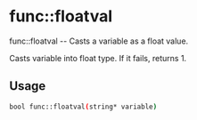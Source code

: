 # func::floatval
func::floatval -- Casts a variable as a float value.

Casts variable into float type.  If it fails, returns 1.

## Usage
```sh
bool func::floatval(string* variable)
```
